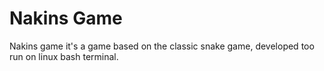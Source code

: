 Nakins Game
=

Nakins game it's a game based on the classic snake game, developed too run on linux bash terminal.

